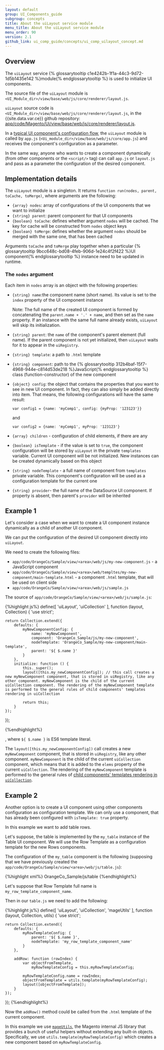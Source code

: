 ```yaml
---
layout: default
group: UI_Components_guide
subgroup: concepts
title: About the uiLayout service module
menu_title: About the uiLayout service module
menu_order: 90
version: 2.1
github_link: ui_comp_guide/concepts/ui_comp_uilayout_concept.md
---
```


## Overview
The `uiLayout` service {% glossarytooltip c1e4242b-1f1a-44c3-9d72-1d5b1435e142 %}module{% endglossarytooltip %} is used to initialize UI components.

The source file of the `uiLayout` module is `<UI_Module_dir>/view/base/web/js/core/renderer/layout.js`.

`uiLayout` source code is `<UI_Module_dir>/view/base/web/js/core/renderer/layout.js`, in the {{site.data.var.ce}} github repository: [app/code/Magento/Ui/view/base/web/js/core/renderer/layout.js]({{site.mage2100url}}app/code/Magento/Ui/view/base/web/js/core/renderer/layout.js).

In a [typical UI component's configuration flow]({{page.baseurl}}ui_comp_guide/concepts/ui_comp_config_flow_concept.html), the `uiLayout` module is called by `app.js` (`<Ui_module_dir>/view/base/web/js/core/app.js`) and receives the component's configuration as a parameter.

In the same way, anyone who wants to create a component dynamically (from other components or the `<script/>` tag) can call `app.js` or `layout.js` and pass as a parameter the configuration of the desired component.

## Implementation details

The `uiLayout` module is a singleton. It returns `function run(nodes, parent, toCache, toMerge)`, where arguments are the following:

* `{array} nodes`: array of configurations of the UI components that we want to initialize
* `{string} parent`: parent component for that UI components
* `{boolean} toCache`: defines whether argument `nodes` will be cached. The key for cache will be constructed from `nodes` object keys
* `{boolean} toMerge`: defines whether the  argument `nodes` should be merged with the same one, that has been cached

Arguments `toCache` and `toMerge` play together when a particular {% glossarytooltip 9bcc648c-bd08-4feb-906d-1e24c4f2f422 %}UI component{% endglossarytooltip %} instance need to be updated in runtime.

### The `nodes` argument

Each item in `nodes` array is an object with the following properties:

* `{string} name`:the component name (short name). Its value is set to the `index` property of the UI component instance

  Note: The full name of the created UI component is formed by concatenating the `parent.name + '.' + name`, and then set as the `name` property. If an instance with the same full name already exists, `uiLayout` will skip its initialization.

* `{string} parent`: the `name` of the component's parent element (full name). If the parent component is not yet initialized, then `uiLayout` waits for it to appear in the `uiRegistry`.
* `{string} template`: a path to `.html` template
* `{string} component`: path to the {% glossarytooltip 312b4baf-15f7-4968-944e-c814d53de218 %}JavaScript{% endglossarytooltip %} class (function-constructor) of the new component
* `{object} config`: the object that contains the properties that you want to see in new UI component. In fact, they can also simply be added directly into item. That means, the following configurations will have the same result:

      var config1 = {name: 'myComp1', config: {myProp: '123123'}}

  and

      var config2 = {name: 'myComp1', myProp: '123123'}

* `{array} children` - configuration of child elements, if there are any
* `{boolean} isTemplate` - if the value is set to `true`, the component configuration will be stored by `uiLayout` in the private `templates` variable. Current UI component will be not initialized. New instances can be created dynamically based on this object
* `{string} nodeTemplate` - a full name of component from `templates` private variable. This component's configuration will be used as a  configuration template for the current one
* `{string} provider`- the full name of the DataSource UI component. If property is absent, then parent's `provider` will be inherited

## Example 1

Let's consider a case when we want to create a UI component instance dynamically as a child of another UI component.

We can put the configuration of the desired UI component directly into `uiLayout`.

We need to create the following files:

* `app/code/OrangeCo/Sample/view/<area>/web/js/my-new-component.js` - a JavaScript component
* `app/code/OrangeCo/Sample/view/<area>/web/templtes/my-new-component/main-template.html` - a component `.html` template, that will be used on client side
* `app/code/OrangeCo/Sample/view/<area>/web/js/sample.js`

The source of `app/code/OrangeCo/Sample/view/<area>/web/js/sample.js`:

{%highlight js%}
define([
    'uiLayout',
    'uiCollection'
], function (layout, Collection) {
    'use strict';

    return Collection.extend({
        defaults: {
            myNewComponentConfig: {
                name: 'myNewComponent',
                component: 'OrangeCo_Sample/js/my-new-component',
                nodeTemplate: 'OrangeCo_Sample/my-new-component/main-template',
                parent: '${ $.name }'
            }
        },
        initialize: function () {
            this._super();
            layout([this.my_newComponentConfig]); // this call creates a new myNewComponent component, that is stored in uiRegistry, like any other component. myNewComponent is the child of the current uiCollection component. The rendering of the myNewComponent template is performed to the general rules of child components' templates rendering in uiCollection

            return this;
        }
    });
});

{%endhighlight%}

, where `${ $.name }` is ES6 template literal.

The `layout([this.my_newComponentConfig])` call creates a new `myNewComponent` component, that is stored in `uiRegistry`, like any other component. `myNewComponent` is the child of the current `uiCollection` component, which means that it is added to the `elems` property of the current `uiCollection`. The rendering of the `myNewComponent` template is performed to the general rules of [child components' templates rendering in `uiCollection`]({{page.baseurl}}ui_comp_guide/concepts/ui_comp_uicollection_concept.html#uicollection_template).


## Example 2

Another option is to create a UI component using other components configuration as configuration template. We can only use a component, that has already been configured with `isTemplate: true` property.

In this example we want to add table rows.

Let's suppose, the table is implemented by the `my_table` instance of the Table UI component. We will use the Row Template as a configuration template for the new Rows components.

The configuration of the `my_table` component is the following (supposing that we have previously created the `app/code/OrangeCo/Sample/view/<area>/web/js/table.js`):

{%highlight xml%}
    <container name="my_table">
        <item name="component">OrangeCo_Sample/js/table</item>
    </container>
{%endhighlight%}

Let's suppose that Row Template full name is `my_row_template_component_name`.

Then in our `table.js` we need to add the following:

{%highlight js%}
define([
    'uiLayout',
    'uiCollection',
    'mageUtils'
], function (layout, Collection, utils) {
    'use strict';

    return Collection.extend({
        defaults: {
            myRowTemplateConfig: {
                parent: '${ $.name }',
                nodeTemplate: 'my_row_template_component_name'
            }
        },

        addRow: function (rowIndex) {
            var objectFromTemplate,
                myRowTemplateConfig = this.myRowTemplateConfig;

            myRowTemplateConfig.name = rowIndex;
            objectFromTemplate = utils.template(myRowTemplateConfig);
            layout([objectFromTemplate]);
        }
    });
});
{%endhighlight%}

Now the `addRow()` method could be called from the `.html` template of the current component.

In this example we use [`mageUtils`]({{site.mage2100url}}lib/web/mage/utils), the Magento internal JS library that provides a bunch of useful helpers without extending any built-in objects. Specifically, we use `utils.template(myRowTemplateConfig)` which creates a new  component based on `myRowTemplateConfig`.
